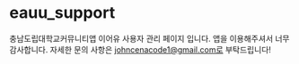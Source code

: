 # eauu_support
충남도립대학교커뮤니티앱 이어유 사용자 관리 페이지 입니다. 
앱을 이용해주셔서 너무 감사합니다. 자세한 문의 사항은 johncenacode1@gmail.com로 부탁드립니다!

